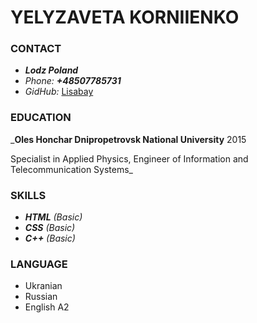 # **YELYZAVETA KORNIIENKO**

### CONTACT

* _**Lodz Poland**_
* _Phone: **+48507785731**_
* _GidHub:_ [Lisabay](https://github.com/lisabay)

### EDUCATION

_**Oles Honchar Dnipropetrovsk National University** 2015

Specialist in Applied Physics, Engineer of Information and Telecommunication Systems_

### SKILLS 

* _**HTML** (Basic)_
* _**CSS** (Basic)_
* _**C++** (Basic)_

### LANGUAGE

* Ukranian 
* Russian
* English A2
